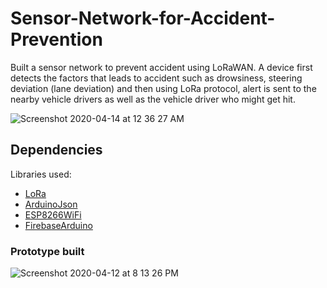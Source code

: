 # Sensor-Network-for-Accident-Prevention

Built a sensor network to prevent accident using LoRaWAN. A device first detects the factors that leads to accident such as drowsiness, steering deviation (lane deviation) and then using LoRa protocol, alert is sent to the nearby vehicle drivers as well as the vehicle driver who might get hit.

![Screenshot 2020-04-14 at 12 36 27 AM](https://user-images.githubusercontent.com/37478445/79151636-68a8d080-7de8-11ea-8866-04f8c72fab7a.png)

## Dependencies

Libraries used:
- [LoRa](https://github.com/sandeepmistry/arduino-LoRa)
- [ArduinoJson](https://github.com/bblanchon/ArduinoJson)
- [ESP8266WiFi](https://github.com/esp8266/Arduino/tree/master/libraries/ESP8266WiFi)
- [FirebaseArduino](https://github.com/FirebaseExtended/firebase-arduino)

### Prototype built

![Screenshot 2020-04-12 at 8 13 26 PM](https://user-images.githubusercontent.com/37478445/79071619-56506900-7cfa-11ea-9604-59dbe227ee81.png)
